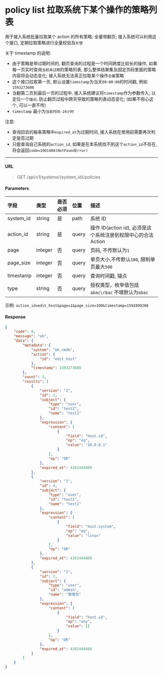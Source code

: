 # policy list 拉取系统下某个操作的策略列表


用于接入系统批量拉取某个 action 的所有策略; 全量带翻页; 
接入系统可以利用这个接口, 定期拉取策略进行全量校验及`补偿`


关于 timestamp 的说明:
- 由于策略是带过期时间的, 翻页查询的过程是一个时间跨度比较长的操作, 如果每一页实时查询`当前未过期`的策略列表, 那么整体结果集及固定页码里面的策略内容将会动态变化; 接入系统无法真正拉取某个操作`全量`策略
- 这个接口拉取第一页, 默认设置`timestamp`为当天`00:00:00`的时间戳, 例如`1593273600`
- 当翻第二页到最后一页的过程中, 接入系统建议将`timestamp`作为参数传入; 以定位一个`锚点`; 防止翻页过程中跨天导致的策略列表动态变化; (如果不担心这个, 可以一直不传)
- `timestamp` 最小为`当前时间-24小时`

注意:
- 查询回去的每条策略中`expired_at`为过期时间, 接入系统在使用前需要再次判定是否过期
- 只能查询自己系统的`action_id`, 如果是在本系统找不到这个`action_id`不存在, 将会返回`code=1901404(NotFoundError)` 

-----

#### URL

> GET  /api/v1/systems/{system_id}/policies

#### Parameters

| 字段 | 类型 | 是否必须 | 位置 | 描述 |
| :--- | :--- | :--- |:---|:--- |
| system_id | string | 是 | path | 系统 ID |
| action_id | string | 是 | query | 操作 ID(action id), 必须是这个系统注册到权限中心的合法 Action |
| page | integer |  否| query |页码, 不传默认为`1` |
| page_size | integer |  否| query |单页大小,不传默认`100`, 限制单页最大`500`|
| timestamp | integer |  否| query |查询时间戳, 锚点 |
| type | string | 否 |query | 授权类型，枚举值包括`abac\rbac` 不填默认为`abac` |

示例: `action_id=edit_host&page=1&page_size=100&timestamp=1592899208`

#### Response

```json
{
    "code": 0,
    "message": "ok",
    "data": {
        "metadata": {
            "system": "bk_cmdb",
            "action": {
                "id": "edit_host"
            },
            "timestamp": 1593273600
        },
        "count": 3,
        "results": [
            {
                "version": "1",
                "id": 3,
                "subject": {
                    "type": "user",
                    "id": "test2",
                    "name": "test2"
                },
                "expression": {
                    "content": [
                        {
                            "field": "host.id",
                            "op": "eq",
                            "value": "10.0.0.1"
                        }
                    ],
                    "op": "OR"
                },
                "expired_at": 4102444800
            },
            {
                "version": "1",
                "id": 4,
                "subject": {
                    "type": "user",
                    "id": "test1",
                    "name": "test1"
                },
                "expression": {
                    "content": [
                        {
                            "field": "host.system",
                            "op": "eq",
                            "value": "linux"
                        }
                    ],
                    "op": "OR"
                },
                "expired_at": 4102444800
            },
            {
                "version": "1",
                "id": 7,
                "subject": {
                    "type": "user",
                    "id": "admin",
                    "name": "管理员"
                },
                "expression": {
                    "content": [
                        {
                            "field": "host.id",
                            "op": "any",
                            "value": []
                        }
                    ],
                    "op": "OR"
                },
                "expired_at": 4102444800
            }
        ]
    }
}
```
